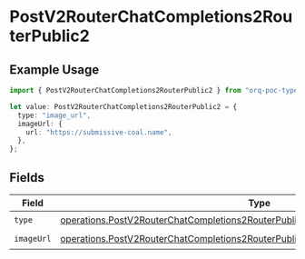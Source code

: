 # PostV2RouterChatCompletions2RouterPublic2

## Example Usage

```typescript
import { PostV2RouterChatCompletions2RouterPublic2 } from "orq-poc-typescript/models/operations";

let value: PostV2RouterChatCompletions2RouterPublic2 = {
  type: "image_url",
  imageUrl: {
    url: "https://submissive-coal.name",
  },
};
```

## Fields

| Field                                                                                                                                                                                  | Type                                                                                                                                                                                   | Required                                                                                                                                                                               | Description                                                                                                                                                                            |
| -------------------------------------------------------------------------------------------------------------------------------------------------------------------------------------- | -------------------------------------------------------------------------------------------------------------------------------------------------------------------------------------- | -------------------------------------------------------------------------------------------------------------------------------------------------------------------------------------- | -------------------------------------------------------------------------------------------------------------------------------------------------------------------------------------- |
| `type`                                                                                                                                                                                 | [operations.PostV2RouterChatCompletions2RouterPublicRequestRequestBodyMessagesType](../../models/operations/postv2routerchatcompletions2routerpublicrequestrequestbodymessagestype.md) | :heavy_check_mark:                                                                                                                                                                     | N/A                                                                                                                                                                                    |
| `imageUrl`                                                                                                                                                                             | [operations.PostV2RouterChatCompletions2RouterPublicImageUrl](../../models/operations/postv2routerchatcompletions2routerpublicimageurl.md)                                             | :heavy_check_mark:                                                                                                                                                                     | N/A                                                                                                                                                                                    |